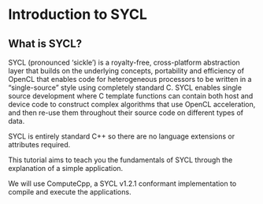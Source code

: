 # Introduction to SYCL

## What is SYCL?

SYCL (pronounced ‘sickle’) is a royalty-free, cross-platform abstraction layer that builds on the underlying concepts, portability and efficiency of OpenCL that enables code for heterogeneous processors to be written in a “single-source” style using completely standard C. SYCL enables single source development where C template functions can contain both host and device code to construct complex algorithms that use OpenCL acceleration, and then re-use them throughout their source code on different types of data.

SYCL is entirely standard C++ so there are no language extensions or attributes required.

This tutorial aims to teach you the fundamentals of SYCL through the explanation of a simple application.

We will use ComputeCpp, a SYCL v1.2.1 conformant implementation to compile and execute the applications.
